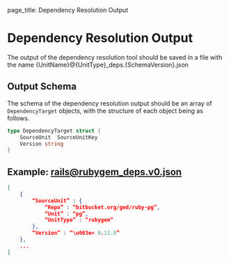 page_title: Dependency Resolution Output

# Dependency Resolution Output

The output of the dependency resolution tool should be saved in a file with the name {UnitName}@{UnitType}_deps.{SchemaVersion}.json

## Output Schema
The schema of the dependency resolution output should be an array of `DependencyTarget` objects,
with the structure of each object being as follows.

```go
type DependencyTarget struct {
	SourceUnit	SourceUnitKey
	Version	string
}
```

## Example: rails@rubygem_deps.v0.json
```json
[
	{
		“SourceUnit” : {
			“Repo” : “bitbucket.org/ged/ruby-pg”,
			“Unit” : “pg”,
			“UnitType” : “rubygem”
		},
		“Version” : “\u003e= 0.11.0”
	},
	...
]
```

